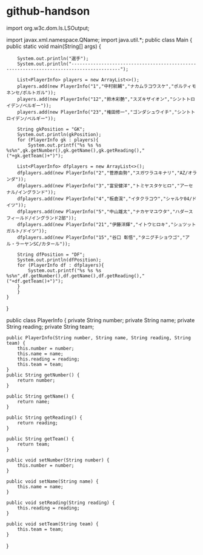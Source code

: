 # github-handson
import org.w3c.dom.ls.LSOutput;

import javax.xml.namespace.QName;
import java.util.*;
public class Main {
    public static void main(String[] args) {

        System.out.println("選手");
        System.out.println("----------------------------------------------------------------------------------------");

        List<PlayerInfo> players = new ArrayList<>();
        players.add(new PlayerInfo("1","中村航輔","ナカムラコウスケ","ポルティモネンセ/ポルトガル"));
        players.add(new PlayerInfo("12","鈴木彩艶","スズキザイオン","シントトロイデン/ベルギー"));
        players.add(new PlayerInfo("23","権田修一","ゴンダシュウイチ","シントトロイデン/ベルギー"));

        String gkPosition = "GK";
        System.out.println(gkPosition);
        for (PlayerInfo gk : players){
            System.out.printf("%s %s %s %s%n",gk.getNumber(),gk.getName(),gk.getReading(),"("+gk.getTeam()+")");

        List<PlayerInfo> dfplayers = new ArrayList<>();
        dfplayers.add(new PlayerInfo("2","菅原由勢","スガワラユキナリ","AZ/オランダ"));
        dfplayers.add(new PlayerInfo("3","富安健洋","トミヤスタケヒロ","アーセナル/イングランド"));
        dfplayers.add(new PlayerInfo("4","板倉滉","イタクラコウ","シャルケ04/ドイツ"));
        dfplayers.add(new PlayerInfo("5","中山雄太","ナカヤマユウタ","ハダースフィールド/イングランド2部"));
        dfplayers.add(new PlayerInfo("21","伊藤洋輝","イトウヒロキ","シュツットガルト/ドイツ"));
        dfplayers.add(new PlayerInfo("15","谷口 彰悟","タニグチショウゴ","アル・ラーヤンSC/カタール"));

        String dfPosition = "DF";
        System.out.println(dfPosition);
        for (PlayerInfo df : dfplayers){
            System.out.printf("%s %s %s %s%n",df.getNumber(),df.getName(),df.getReading(),"("+df.getTeam()+")");
        }
        }
    }
}






public class PlayerInfo {
    private String number;
    private String name;
    private String reading;
    private String team;

    public PlayerInfo(String number, String name, String reading, String team) {
        this.number = number;
        this.name = name;
        this.reading = reading;
        this.team = team;
    }
    public String getNumber() {
        return number;
    }

    public String getName() {
        return name;
    }

    public String getReading() {
        return reading;
    }

    public String getTeam() {
        return team;
    }

    public void setNumber(String number) {
        this.number = number;
    }

    public void setName(String name) {
        this.name = name;
    }

    public void setReading(String reading) {
        this.reading = reading;
    }

    public void setTeam(String team) {
        this.team = team;
    }
}

